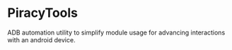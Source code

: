 # PiracyTools
ADB automation utility to simplify module usage for advancing interactions with an android device.
